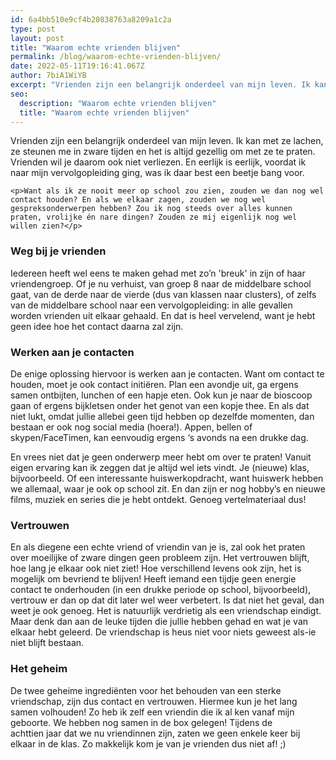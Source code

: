 ```yaml
---
id: 6a4bb510e9cf4b20838763a8209a1c2a
type: post
layout: post
title: "Waarom echte vrienden blijven"
permalink: /blog/waarom-echte-vrienden-blijven/
date: 2022-05-11T19:16:41.067Z
author: 7biA1WiYB
excerpt: "Vrienden zijn een belangrijk onderdeel van mijn leven. Ik kan met ze lachen, ze steunen me in zware tijden en het is altijd gezellig om met ze te praten. Vrienden wil je daarom ook niet verliezen. En eerlijk is eerlijk, voordat ik naar mijn vervolgopleiding ging, was ik daar best een beetje bang voor.  "
seo:
  description: "Waarom echte vrienden blijven"
  title: "Waarom echte vrienden blijven"
---
```

Vrienden zijn een belangrijk onderdeel van mijn leven. Ik kan met ze lachen, ze steunen me in zware tijden en het is altijd gezellig om met ze te praten. Vrienden wil je daarom ook niet verliezen. En eerlijk is eerlijk, voordat ik naar mijn vervolgopleiding ging, was ik daar best een beetje bang voor.  

    <p>Want als ik ze nooit meer op school zou zien, zouden we dan nog wel contact houden? En als we elkaar zagen, zouden we nog wel gespreksonderwerpen hebben? Zou ik nog steeds over alles kunnen praten, vrolijke én nare dingen? Zouden ze mij eigenlijk nog wel willen zien?</p>
<h3>Weg bij je vrienden</h3>
<p>Iedereen heeft wel eens te maken gehad met zo’n 'breuk' in zijn of haar vriendengroep. Of je nu verhuist, van groep 8 naar de middelbare school gaat, van de derde naar de vierde (dus van klassen naar clusters), of zelfs van de middelbare school naar een vervolgopleiding: in alle gevallen worden vrienden uit elkaar gehaald. En dat is heel vervelend, want je hebt geen idee hoe het contact daarna zal zijn.</p>
<h3>Werken aan je contacten</h3>
<p>De enige oplossing hiervoor is werken aan je contacten. Want om contact te houden, moet je ook contact initiëren. Plan een avondje uit, ga ergens samen ontbijten, lunchen of een hapje eten. Ook kun je naar de bioscoop gaan of ergens bijkletsen onder het genot van een kopje thee. En als dat niet lukt, omdat jullie allebei geen tijd hebben op dezelfde momenten, dan bestaan er ook nog social media (hoera!). Appen, bellen of skypen/FaceTimen, kan eenvoudig ergens ‘s avonds na een drukke dag.</p>
<p>En vrees niet dat je geen onderwerp meer hebt om over te praten! Vanuit eigen ervaring kan ik zeggen dat je altijd wel iets vindt. Je (nieuwe) klas, bijvoorbeeld. Of een interessante huiswerkopdracht, want huiswerk hebben we allemaal, waar je ook op school zit. En dan zijn er nog hobby’s en nieuwe films, muziek en series die je hebt ontdekt. Genoeg vertelmateriaal dus!</p>
<h3>Vertrouwen</h3>
<p>En als diegene een echte vriend of vriendin van je is, zal ook het praten over moeilijke of zware dingen geen probleem zijn. Het vertrouwen blijft, hoe lang je elkaar ook niet ziet! Hoe verschillend levens ook zijn, het is mogelijk om bevriend te blijven! Heeft iemand een tijdje geen energie contact te onderhouden (in een drukke periode op school, bijvoorbeeld), vertrouw er dan op dat dit later wel weer verbetert. Is dat niet het geval, dan weet je ook genoeg. Het is natuurlijk verdrietig als een vriendschap eindigt. Maar denk dan aan de leuke tijden die jullie hebben gehad en wat je van elkaar hebt geleerd. De vriendschap is heus niet voor niets geweest als-ie niet blijft bestaan.</p>
<h3>Het geheim</h3>
<p>De twee geheime ingrediënten voor het behouden van een sterke vriendschap, zijn dus contact en vertrouwen. Hiermee kun je het lang samen volhouden! Zo heb ik zelf een vriendin die ik al ken vanaf mijn geboorte. We hebben nog samen in de box gelegen! Tijdens de achttien jaar dat we nu vriendinnen zijn, zaten we geen enkele keer bij elkaar in de klas. Zo makkelijk kom je van je vrienden dus niet af! ;)</p>  
